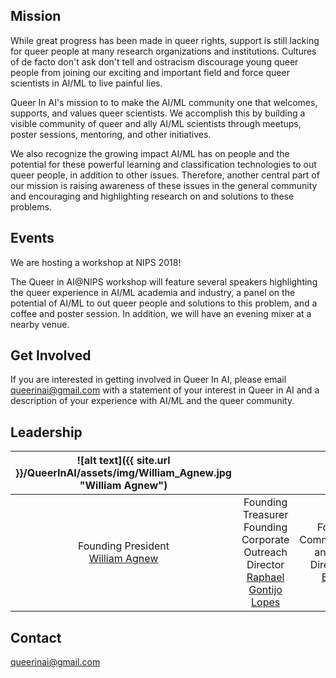 ## Mission
  While great progress has been made in queer rights, support is still lacking for queer people at many research organizations and institutions. Cultures of de facto don't ask don't tell and ostracism discourage young queer people from joining our exciting and important field and force queer scientists in AI/ML to live painful lies.

  Queer In AI's mission to to make the AI/ML community one that welcomes, supports, and values queer scientists. We accomplish this by building a visible community of queer and ally AI/ML scientists through meetups, poster sessions, mentoring, and other initiatives.

We also recognize the growing impact AI/ML has on people and the potential for these powerful learning and classification technologies to out queer people, in addition to other issues. Therefore, another central part of our mission is raising awareness of these issues in the general community and encouraging and highlighting research on and solutions to these problems.

## Events
We are hosting a workshop at NIPS 2018!

The Queer in AI@NIPS workshop will feature several speakers highlighting the queer experience in AI/ML academia and industry, a panel on the potential of AI/ML to out queer people and solutions to this problem, and a coffee and poster session. In addition, we will have an evening mixer at a nearby venue.

## Get Involved
If you are interested in getting involved in Queer In AI, please email queerinai@gmail.com with a statement of your interest in Queer in AI and a description of your experience with AI/ML and the queer community.

## Leadership

| ![alt text]({{ site.url }}/QueerInAI/assets/img/William_Agnew.jpg "William Agnew")  |  |  |
|:---:|:---:|:---:|
| Founding President <br><a href="https://www.william-agnew.com">William Agnew</a> | Founding Treasurer Founding Corporate Outreach Director <a href="https://raphagl.com/">Raphael Gontijo Lopes</a> | Founding Communications and Media Director <a href="http://www.it.uu.se/katalog/evabr658">Eva Breznik</a> |

## Contact
queerinai@gmail.com
